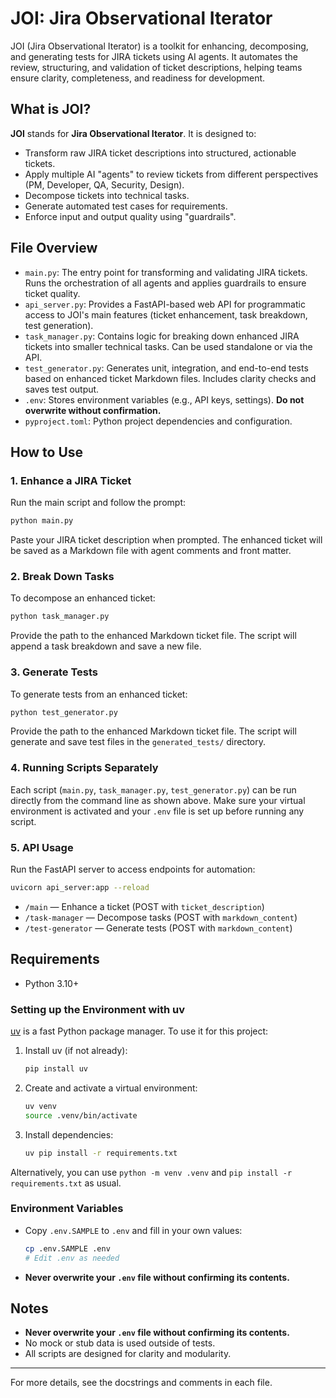 # JOI: Jira Observational Iterator

JOI (Jira Observational Iterator) is a toolkit for enhancing, decomposing, and generating tests for JIRA tickets using AI agents. It automates the review, structuring, and validation of ticket descriptions, helping teams ensure clarity, completeness, and readiness for development.

## What is JOI?

**JOI** stands for **Jira Observational Iterator**. It is designed to:
- Transform raw JIRA ticket descriptions into structured, actionable tickets.
- Apply multiple AI "agents" to review tickets from different perspectives (PM, Developer, QA, Security, Design).
- Decompose tickets into technical tasks.
- Generate automated test cases for requirements.
- Enforce input and output quality using "guardrails".

## File Overview

- `main.py`: The entry point for transforming and validating JIRA tickets. Runs the orchestration of all agents and applies guardrails to ensure ticket quality.
- `api_server.py`: Provides a FastAPI-based web API for programmatic access to JOI's main features (ticket enhancement, task breakdown, test generation).
- `task_manager.py`: Contains logic for breaking down enhanced JIRA tickets into smaller technical tasks. Can be used standalone or via the API.
- `test_generator.py`: Generates unit, integration, and end-to-end tests based on enhanced ticket Markdown files. Includes clarity checks and saves test output.
- `.env`: Stores environment variables (e.g., API keys, settings). **Do not overwrite without confirmation.**
- `pyproject.toml`: Python project dependencies and configuration.

## How to Use

### 1. Enhance a JIRA Ticket
Run the main script and follow the prompt:
```bash
python main.py
```
Paste your JIRA ticket description when prompted. The enhanced ticket will be saved as a Markdown file with agent comments and front matter.

### 2. Break Down Tasks
To decompose an enhanced ticket:
```bash
python task_manager.py
```
Provide the path to the enhanced Markdown ticket file. The script will append a task breakdown and save a new file.

### 3. Generate Tests
To generate tests from an enhanced ticket:
```bash
python test_generator.py
```
Provide the path to the enhanced Markdown ticket file. The script will generate and save test files in the `generated_tests/` directory.

### 4. Running Scripts Separately
Each script (`main.py`, `task_manager.py`, `test_generator.py`) can be run directly from the command line as shown above. Make sure your virtual environment is activated and your `.env` file is set up before running any script.

### 5. API Usage
Run the FastAPI server to access endpoints for automation:
```bash
uvicorn api_server:app --reload
```
- `/main` — Enhance a ticket (POST with `ticket_description`)
- `/task-manager` — Decompose tasks (POST with `markdown_content`)
- `/test-generator` — Generate tests (POST with `markdown_content`)

## Requirements
- Python 3.10+

### Setting up the Environment with uv
[uv](https://github.com/astral-sh/uv) is a fast Python package manager. To use it for this project:

1. Install uv (if not already):
   ```bash
   pip install uv
   ```
2. Create and activate a virtual environment:
   ```bash
   uv venv
   source .venv/bin/activate
   ```
3. Install dependencies:
   ```bash
   uv pip install -r requirements.txt
   ```

Alternatively, you can use `python -m venv .venv` and `pip install -r requirements.txt` as usual.

### Environment Variables
- Copy `.env.SAMPLE` to `.env` and fill in your own values:
  ```bash
  cp .env.SAMPLE .env
  # Edit .env as needed
  ```
- **Never overwrite your `.env` file without confirming its contents.**

## Notes
- **Never overwrite your `.env` file without confirming its contents.**
- No mock or stub data is used outside of tests.
- All scripts are designed for clarity and modularity.

---

For more details, see the docstrings and comments in each file.
